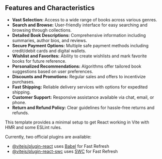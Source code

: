 ## Features and Characteristics

- **Vast Selection:** Access to a wide range of books across various genres.
- **Search and Browse:** User-friendly interface for easy searching and browsing through collections.
- **Detailed Book Descriptions:** Comprehensive information including summaries, author bios, and reviews.
- **Secure Payment Options:** Multiple safe payment methods including credit/debit cards and digital wallets.
- **Wishlist and Favorites:** Ability to create wishlists and mark favorite books for future reference.
- **Personalized Recommendations:** Algorithms offer tailored book suggestions based on user preferences.
- **Discounts and Promotions:** Regular sales and offers to incentivize purchases.
- **Fast Shipping:** Reliable delivery services with options for expedited shipping.
- **Customer Support:** Responsive assistance available via chat, email, or phone.
- **Return and Refund Policy:** Clear guidelines for hassle-free returns and refunds.


This template provides a minimal setup to get React working in Vite with HMR and some ESLint rules.

Currently, two official plugins are available:

- [@vitejs/plugin-react](https://github.com/vitejs/vite-plugin-react/blob/main/packages/plugin-react/README.md) uses [Babel](https://babeljs.io/) for Fast Refresh
- [@vitejs/plugin-react-swc](https://github.com/vitejs/vite-plugin-react-swc) uses [SWC](https://swc.rs/) for Fast Refresh
